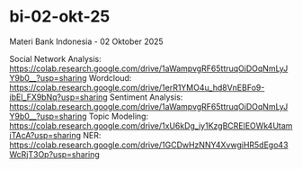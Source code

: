 # bi-02-okt-25
Materi Bank Indonesia - 02 Oktober 2025

Social Network Analysis: https://colab.research.google.com/drive/1aWampvgRF65ttruqOiDOqNmLyJY9b0__?usp=sharing 
Wordcloud: https://colab.research.google.com/drive/1erR1YMO4u_hd8VnEBFo9-ibEl_FX9bNq?usp=sharing
Sentiment Analysis: https://colab.research.google.com/drive/1aWampvgRF65ttruqOiDOqNmLyJY9b0__?usp=sharing
Topic Modeling: https://colab.research.google.com/drive/1xU6kDg_iy1KzgBCRElEOWk4UtamiTAcA?usp=sharing 
NER: https://colab.research.google.com/drive/1GCDwHzNNY4XvwgiHR5dEgo43WcRjT3Op?usp=sharing
